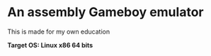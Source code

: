 An assembly Gameboy emulator
============================

This is made for my own education

**Target OS: Linux x86 64 bits**
